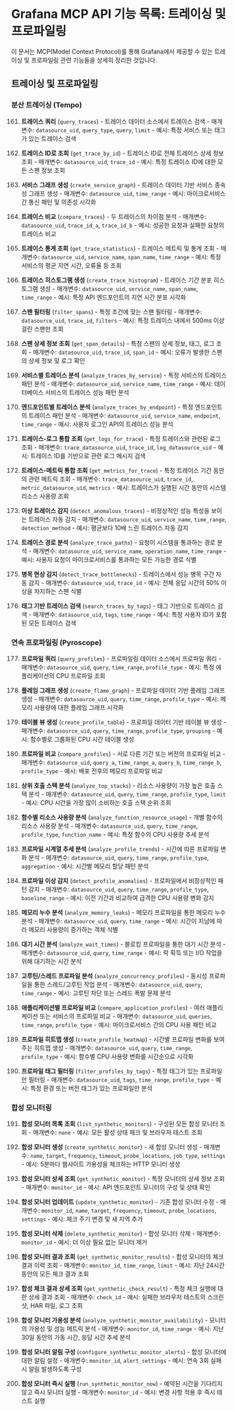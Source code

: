 # Grafana MCP API 기능 목록: 트레이싱 및 프로파일링

이 문서는 MCP(Model Context Protocol)를 통해 Grafana에서 제공할 수 있는 트레이싱 및 프로파일링 관련 기능들을 상세히 정리한 것입니다.

## 트레이싱 및 프로파일링

### 분산 트레이싱 (Tempo)

161. **트레이스 쿼리** (`query_traces`)
    - 트레이스 데이터 소스에서 트레이스 검색
    - 매개변수: `datasource_uid`, `query_type`, `query`, `limit`
    - 예시: 특정 서비스 또는 태그가 있는 트레이스 검색

162. **트레이스 ID로 조회** (`get_trace_by_id`)
    - 트레이스 ID로 전체 트레이스 상세 정보 조회
    - 매개변수: `datasource_uid`, `trace_id`
    - 예시: 특정 트레이스 ID에 대한 모든 스팬 정보 조회

163. **서비스 그래프 생성** (`create_service_graph`)
    - 트레이스 데이터 기반 서비스 종속성 그래프 생성
    - 매개변수: `datasource_uid`, `time_range`
    - 예시: 마이크로서비스 간 통신 패턴 및 의존성 시각화

164. **트레이스 비교** (`compare_traces`)
    - 두 트레이스의 차이점 분석
    - 매개변수: `datasource_uid`, `trace_id_a`, `trace_id_b`
    - 예시: 성공한 요청과 실패한 요청의 트레이스 비교

165. **트레이스 통계 조회** (`get_trace_statistics`)
    - 트레이스 메트릭 및 통계 조회
    - 매개변수: `datasource_uid`, `service_name`, `span_name`, `time_range`
    - 예시: 특정 서비스의 평균 지연 시간, 오류율 등 조회

166. **트레이스 히스토그램 생성** (`create_trace_histogram`)
    - 트레이스 기간 분포 히스토그램 생성
    - 매개변수: `datasource_uid`, `service_name`, `span_name`, `time_range`
    - 예시: 특정 API 엔드포인트의 지연 시간 분포 시각화

167. **스팬 필터링** (`filter_spans`)
    - 특정 조건에 맞는 스팬 필터링
    - 매개변수: `datasource_uid`, `trace_id`, `filters`
    - 예시: 특정 트레이스 내에서 500ms 이상 걸린 스팬만 조회

168. **스팬 상세 정보 조회** (`get_span_details`)
    - 특정 스팬의 상세 정보, 태그, 로그 조회
    - 매개변수: `datasource_uid`, `trace_id`, `span_id`
    - 예시: 오류가 발생한 스팬의 상세 정보 및 로그 확인

169. **서비스별 트레이스 분석** (`analyze_traces_by_service`)
    - 특정 서비스의 트레이스 패턴 분석
    - 매개변수: `datasource_uid`, `service_name`, `time_range`
    - 예시: 데이터베이스 서비스의 트레이스 성능 패턴 분석

170. **엔드포인트별 트레이스 분석** (`analyze_traces_by_endpoint`)
    - 특정 엔드포인트의 트레이스 패턴 분석
    - 매개변수: `datasource_uid`, `service_name`, `endpoint`, `time_range`
    - 예시: 사용자 로그인 API의 트레이스 성능 분석

171. **트레이스-로그 통합 조회** (`get_logs_for_trace`)
    - 특정 트레이스와 관련된 로그 조회
    - 매개변수: `trace_datasource_uid`, `trace_id`, `log_datasource_uid`
    - 예시: 트레이스 ID를 기반으로 관련 로그 메시지 검색

172. **트레이스-메트릭 통합 조회** (`get_metrics_for_trace`)
    - 특정 트레이스 기간 동안의 관련 메트릭 조회
    - 매개변수: `trace_datasource_uid`, `trace_id`, `metric_datasource_uid`, `metrics`
    - 예시: 트레이스가 실행된 시간 동안의 시스템 리소스 사용량 조회

173. **이상 트레이스 감지** (`detect_anomalous_traces`)
    - 비정상적인 성능 특성을 보이는 트레이스 자동 감지
    - 매개변수: `datasource_uid`, `service_name`, `time_range`, `detection_method`
    - 예시: 평균보다 10배 느린 트레이스 자동 감지

174. **트레이스 경로 분석** (`analyze_trace_paths`)
    - 요청이 시스템을 통과하는 경로 분석
    - 매개변수: `datasource_uid`, `service_name`, `operation_name`, `time_range`
    - 예시: 사용자 요청이 마이크로서비스를 통과하는 모든 가능한 경로 식별

175. **병목 현상 감지** (`detect_trace_bottlenecks`)
    - 트레이스에서 성능 병목 구간 자동 감지
    - 매개변수: `datasource_uid`, `trace_id`
    - 예시: 전체 응답 시간의 50% 이상을 차지하는 스팬 식별

176. **태그 기반 트레이스 검색** (`search_traces_by_tags`)
    - 태그 기반으로 트레이스 검색
    - 매개변수: `datasource_uid`, `tags`, `time_range`
    - 예시: 특정 사용자 ID가 포함된 모든 트레이스 검색

### 연속 프로파일링 (Pyroscope)

177. **프로파일 쿼리** (`query_profiles`)
    - 프로파일링 데이터 소스에서 프로파일 쿼리
    - 매개변수: `datasource_uid`, `query`, `time_range`, `profile_type`
    - 예시: 특정 애플리케이션의 CPU 프로파일 조회

178. **플레임 그래프 생성** (`create_flame_graph`)
    - 프로파일 데이터 기반 플레임 그래프 생성
    - 매개변수: `datasource_uid`, `query`, `time_range`, `profile_type`
    - 예시: 메모리 사용량에 대한 플레임 그래프 시각화

179. **테이블 뷰 생성** (`create_profile_table`)
    - 프로파일 데이터 기반 테이블 뷰 생성
    - 매개변수: `datasource_uid`, `query`, `time_range`, `profile_type`, `grouping`
    - 예시: 함수별로 그룹화된 CPU 시간 테이블 생성

180. **프로파일 비교** (`compare_profiles`)
    - 서로 다른 기간 또는 버전의 프로파일 비교
    - 매개변수: `datasource_uid`, `query_a`, `time_range_a`, `query_b`, `time_range_b`, `profile_type`
    - 예시: 배포 전후의 메모리 프로파일 비교

181. **상위 호출 스택 분석** (`analyze_top_stacks`)
    - 리소스 사용량이 가장 높은 호출 스택 분석
    - 매개변수: `datasource_uid`, `query`, `time_range`, `profile_type`, `limit`
    - 예시: CPU 시간을 가장 많이 소비하는 호출 스택 순위 조회

182. **함수별 리소스 사용량 분석** (`analyze_function_resource_usage`)
    - 개별 함수의 리소스 사용량 분석
    - 매개변수: `datasource_uid`, `query`, `time_range`, `profile_type`, `function_name`
    - 예시: 특정 함수의 CPU 사용량 추세 분석

183. **프로파일 시계열 추세 분석** (`analyze_profile_trends`)
    - 시간에 따른 프로파일 변화 분석
    - 매개변수: `datasource_uid`, `query`, `time_range`, `profile_type`, `aggregation`
    - 예시: 시간별 메모리 할당 패턴 분석

184. **프로파일 이상 감지** (`detect_profile_anomalies`)
    - 프로파일에서 비정상적인 패턴 감지
    - 매개변수: `datasource_uid`, `query`, `time_range`, `profile_type`, `baseline_range`
    - 예시: 이전 기간과 비교하여 급격한 CPU 사용량 변화 감지

185. **메모리 누수 분석** (`analyze_memory_leaks`)
    - 메모리 프로파일을 통한 메모리 누수 분석
    - 매개변수: `datasource_uid`, `query`, `time_range`
    - 예시: 시간이 지남에 따라 메모리 사용량이 증가하는 객체 식별

186. **대기 시간 분석** (`analyze_wait_times`)
    - 블로킹 프로파일을 통한 대기 시간 분석
    - 매개변수: `datasource_uid`, `query`, `time_range`
    - 예시: 락 획득 또는 I/O 작업을 위해 대기하는 시간 분석

187. **고루틴/스레드 프로파일 분석** (`analyze_concurrency_profiles`)
    - 동시성 프로파일을 통한 스레드/고루틴 작업 분석
    - 매개변수: `datasource_uid`, `query`, `time_range`
    - 예시: 고루틴 차단 또는 스레드 폭발 문제 분석

188. **애플리케이션별 프로파일 비교** (`compare_application_profiles`)
    - 여러 애플리케이션 또는 서비스의 프로파일 비교
    - 매개변수: `datasource_uid`, `queries`, `time_range`, `profile_type`
    - 예시: 마이크로서비스 간의 CPU 사용 패턴 비교

189. **프로파일 히트맵 생성** (`create_profile_heatmap`)
    - 시간별 프로파일 변화를 보여주는 히트맵 생성
    - 매개변수: `datasource_uid`, `query`, `time_range`, `profile_type`
    - 예시: 함수별 CPU 사용량 변화를 시간순으로 시각화

190. **프로파일 태그 필터링** (`filter_profiles_by_tags`)
    - 특정 태그가 있는 프로파일만 필터링
    - 매개변수: `datasource_uid`, `tags`, `time_range`, `profile_type`
    - 예시: 특정 환경 또는 버전 태그가 있는 프로파일만 분석

### 합성 모니터링

191. **합성 모니터 목록 조회** (`list_synthetic_monitors`)
    - 구성된 모든 합성 모니터 조회
    - 매개변수: `none`
    - 예시: 모든 활성 상태 체크 및 브라우저 테스트 조회

192. **합성 모니터 생성** (`create_synthetic_monitor`)
    - 새 합성 모니터 생성
    - 매개변수: `name`, `target`, `frequency`, `timeout`, `probe_locations`, `job_type`, `settings`
    - 예시: 5분마다 웹사이트 가용성을 체크하는 HTTP 모니터 생성

193. **합성 모니터 상세 조회** (`get_synthetic_monitor`)
    - 특정 모니터의 상세 정보 조회
    - 매개변수: `monitor_id`
    - 예시: API 엔드포인트 모니터의 구성 및 상태 확인

194. **합성 모니터 업데이트** (`update_synthetic_monitor`)
    - 기존 합성 모니터 수정
    - 매개변수: `monitor_id`, `name`, `target`, `frequency`, `timeout`, `probe_locations`, `settings`
    - 예시: 체크 주기 변경 및 새 지역 추가

195. **합성 모니터 삭제** (`delete_synthetic_monitor`)
    - 합성 모니터 삭제
    - 매개변수: `monitor_id`
    - 예시: 더 이상 필요 없는 모니터 제거

196. **합성 모니터 결과 조회** (`get_synthetic_monitor_results`)
    - 합성 모니터의 체크 결과 이력 조회
    - 매개변수: `monitor_id`, `time_range`, `limit`
    - 예시: 지난 24시간 동안의 모든 체크 결과 조회

197. **합성 체크 결과 상세 조회** (`get_synthetic_check_result`)
    - 특정 체크 실행에 대한 상세 결과 조회
    - 매개변수: `check_id`
    - 예시: 실패한 브라우저 테스트의 스크린샷, HAR 파일, 로그 조회

198. **합성 모니터 가용성 분석** (`analyze_synthetic_monitor_availability`)
    - 모니터의 가용성 및 성능 메트릭 분석
    - 매개변수: `monitor_id`, `time_range`
    - 예시: 지난 30일 동안의 가동 시간, 응답 시간 추세 분석

199. **합성 모니터 알림 구성** (`configure_synthetic_monitor_alerts`)
    - 합성 모니터에 대한 알림 설정
    - 매개변수: `monitor_id`, `alert_settings`
    - 예시: 연속 3회 실패 시 알림 발생하도록 구성

200. **합성 모니터 즉시 실행** (`run_synthetic_monitor_now`)
    - 예약된 시간을 기다리지 않고 즉시 모니터 실행
    - 매개변수: `monitor_id`
    - 예시: 변경 사항 적용 후 즉시 테스트 실행 